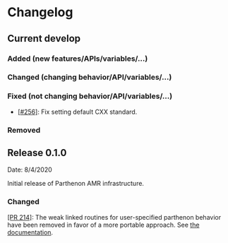 # Changelog

## Current develop

### Added (new features/APIs/variables/...)

### Changed (changing behavior/API/variables/...)

### Fixed (not changing behavior/API/variables/...)
- [[#256]](https://github.com/lanl/parthenon/issues/256): Fix setting default CXX standard.

### Removed

## Release 0.1.0
Date: 8/4/2020

Initial release of Parthenon AMR infrastructure.

### Changed
[[PR 214]](https://github.com/lanl/parthenon/pull/214): The weak linked routines for user-specified parthenon behavior have been removed in favor of a more portable approach. See [the documentation](docs/README.md#user-specified-internal-functions).
